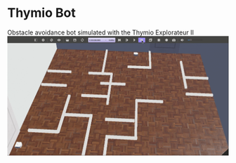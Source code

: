 # Thymio Bot
Obstacle avoidance bot simulated with the Thymio Explorateur II
 ![](https://github.com/Logahn/thymio_bot/blob/master/documentation/thymio_bot.gif?raw=true)
